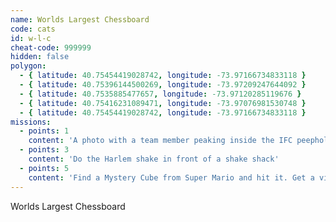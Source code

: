 ```yaml
---
name: Worlds Largest Chessboard
code: cats
id: w-l-c
cheat-code: 999999
hidden: false
polygon:
  - { latitude: 40.75454419028742, longitude: -73.97166734833118 }
  - { latitude: 40.75396144500269, longitude: -73.97209247644092 }
  - { latitude: 40.7535885477657, longitude: -73.97120285119676 }
  - { latitude: 40.75416231089471, longitude: -73.97076981530748 }
  - { latitude: 40.75454419028742, longitude: -73.97166734833118 }
missions:
  - points: 1
    content: 'A photo with a team member peaking inside the IFC peephole.'
  - points: 3
    content: 'Do the Harlem shake in front of a shake shack'
  - points: 5
    content: 'Find a Mystery Cube from Super Mario and hit it. Get a video for a power up of 2 stars.'
---
```


Worlds Largest Chessboard